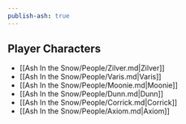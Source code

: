 ```yaml
---  
publish-ash: true  
---  
```

## Player Characters  
- [[Ash In the Snow/People/Zilver.md|Zilver]]  
- [[Ash In the Snow/People/Varis.md|Varis]]  
- [[Ash In the Snow/People/Moonie.md|Moonie]]  
- [[Ash In the Snow/People/Dunn.md|Dunn]]  
- [[Ash In the Snow/People/Corrick.md|Corrick]]  
- [[Ash In the Snow/People/Axiom.md|Axiom]]  
  
